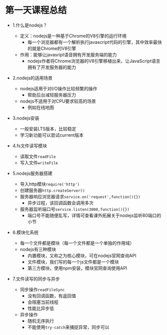 # 第一天课程总结

* 1.什么是nodejs？
    * 定义：nodejs是一种基于Chrome的V8引擎的运行环境
        * 每一个浏览器都有一个解析执行javascript代码的引擎，其中效率最快的就是Chrome的V8引擎
    * 作用：能够让javasript语音拥有开发服务端的能力
        * nodejs作者将Chrome浏览器的V8引擎移植出来，让JavaScript语言拥有了开发服务器的能力

* 2.nodejs的适用场景
    * nodejs适用于对I/O操作比较频繁的操作
        * 帮助后台减轻服务器压力
    * nodejs不适用于对CPU要求较高的场景
        * 例如在线地图

* 3.nodejs安装
    * 一般安装LTS版本，比较稳定
    * 学习新功能可以尝试current版本

* 4.fs文件读写模块
    * 读取文件`readFile`
    * 写入文件`writeFile`

* 5.nodejs服务器搭建
    * 导入http模块`require('http')`
    * 创建服务器`http.createServer()`
    * 服务器响应浏览器请求`service.on('request',function(){})`
        * 异步过程，该回调函数会调用多次
    * 服务器监听端口号`service.listen(3000,function(){})`
        * 端口号不能随便乱写，详情可查看课外拓展关于nodejs监听80端口的小节

* 6.模块化系统
    * 每一个文件都是模块（每一个文件都是一个单独的作用域）
    * nodejs有三种模块
        * 内置模块，又称之为核心模块，可在nodejs官网查询API
        * 文件模块，我们写的每一个js文件都是一个模块
        * 第三方模块，使用npm安装，模块官网查询使用API

* 7.文件读写的同步与异步
    * 同步操作`readFileSync`
        * 没有回调函数，有返回值
        * 会阻塞当前线程
        * 性能比异步低
    * 异步操作
        * 随机无序执行
        * 不能使用`try-catch`来捕捉异常，同步可以